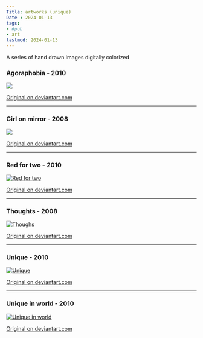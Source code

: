 ```yaml
---
Title: artworks (unique)
Date : 2024-01-13
tags:
- #pub
- art
lastmod: 2024-01-13
---
```


A series of hand drawn images digitally colorized 

### Agoraphobia - 2010

[![](../../images/art01-01p.jpg)](https://www.deviantart.com/nsivridis/art/Agoraphobia-149432822)

[Original on deviantart.com](https://www.deviantart.com/nsivridis/art/Agoraphobia-149432822)

---

### Girl on mirror - 2008

[![](../../images/art01-02p.jpg)](https://www.deviantart.com/nsivridis/art/Girl-Mirror-149403755)

[Original on deviantart.com](https://www.deviantart.com/nsivridis/art/Girl-Mirror-149403755)

---

### Red for two - 2010

[![](../../images/art01-03p.jpg "Red for two")](https://www.deviantart.com/nsivridis/art/Red-for-two-149403101)

[Original on deviantart.com](https://www.deviantart.com/nsivridis/art/Red-for-two-149403101)

---

### Thoughts - 2008

[![](../../images/art01-04p.jpg "Thoughs")](https://www.deviantart.com/nsivridis/art/Thoughts-149403932)

[Original on deviantart.com](https://www.deviantart.com/nsivridis/art/Thoughts-149403932)

---

### Unique - 2010

[![](../../images/art01-05.jpg "Unique")](https://www.deviantart.com/nsivridis/art/Unique02-159234547)

[Original on deviantart.com](https://www.deviantart.com/nsivridis/art/Unique02-159234547)

---

### Unique in world - 2010

[![](../../images/art01-06.jpg "Unique in world")](https://www.deviantart.com/nsivridis/art/Unique04-159234969)

[Original on deviantart.com](https://www.deviantart.com/nsivridis/art/Unique04-159234969)
